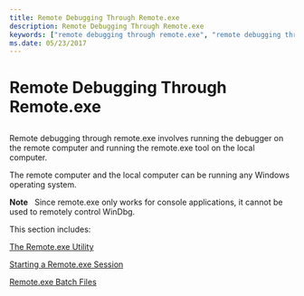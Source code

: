 ```yaml
---
title: Remote Debugging Through Remote.exe
description: Remote Debugging Through Remote.exe
keywords: ["remote debugging through remote.exe", "remote debugging through remote.exe, overview", "Remote.exe", "Remote.exe, overview", "Remote.exe, Remote.exe Client", "Remote.exe, Remote.exe Server"]
ms.date: 05/23/2017
---
```


# Remote Debugging Through Remote.exe


## <span id="ddk_remote_debugging_through_remote_exe_dbg"></span><span id="DDK_REMOTE_DEBUGGING_THROUGH_REMOTE_EXE_DBG"></span>


Remote debugging through remote.exe involves running the debugger on the remote computer and running the remote.exe tool on the local computer.

The remote computer and the local computer can be running any Windows operating system.

**Note**   Since remote.exe only works for console applications, it cannot be used to remotely control WinDbg.

 

This section includes:

[The Remote.exe Utility](the-remote-exe-utility.md)

[Starting a Remote.exe Session](starting-a-remote-exe-session.md)

[Remote.exe Batch Files](remote-exe-batch-files.md)

 

 





